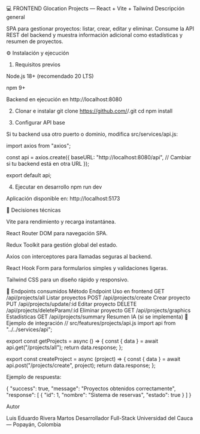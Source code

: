 💻 FRONTEND
Glocation Projects — React + Vite + Tailwind
Descripción general

SPA para gestionar proyectos: listar, crear, editar y eliminar.
Consume la API REST del backend y muestra información adicional como estadísticas y resumen de proyectos.

⚙️ Instalación y ejecución
1. Requisitos previos

Node.js 18+ (recomendado 20 LTS)

npm 9+

Backend en ejecución en http://localhost:8080

2. Clonar e instalar
git clone https://github.com/<tu-usuario>/<tu-repo-frontend>.git
cd <tu-repo-frontend>
npm install

3. Configurar API base

Si tu backend usa otro puerto o dominio, modifica src/services/api.js:

import axios from "axios";

const api = axios.create({
  baseURL: "http://localhost:8080/api", // Cambiar si tu backend está en otra URL
});

export default api;

4. Ejecutar en desarrollo
npm run dev


Aplicación disponible en:
http://localhost:5173

🧠 Decisiones técnicas

Vite para rendimiento y recarga instantánea.

React Router DOM para navegación SPA.

Redux Toolkit para gestión global del estado.

Axios con interceptores para llamadas seguras al backend.

React Hook Form para formularios simples y validaciones ligeras.

Tailwind CSS para un diseño rápido y responsivo.

🔗 Endpoints consumidos
Método	Endpoint	Uso en frontend
GET	/api/projects/all	Listar proyectos
POST	/api/projects/create	Crear proyecto
PUT	/api/projects/update/:id	Editar proyecto
DELETE	/api/projects/deleteParam/:id	Eliminar proyecto
GET	/api/projects/graphics	Estadísticas
GET	/api/projects/summary	Resumen IA (si se implementa)
📘 Ejemplo de integración
// src/features/projects/api.js
import api from "../../services/api";

export const getProjects = async () => {
  const { data } = await api.get("/projects/all");
  return data.response;
};

export const createProject = async (project) => {
  const { data } = await api.post("/projects/create", project);
  return data.response;
};


Ejemplo de respuesta:

{
  "success": true,
  "message": "Proyectos obtenidos correctamente",
  "response": [
    {
      "id": 1,
      "nombre": "Sistema de reservas",
      "estado": true
    }
  ]
}

Autor

Luis Eduardo Rivera Martos
Desarrollador Full-Stack
Universidad del Cauca — Popayán, Colombia
